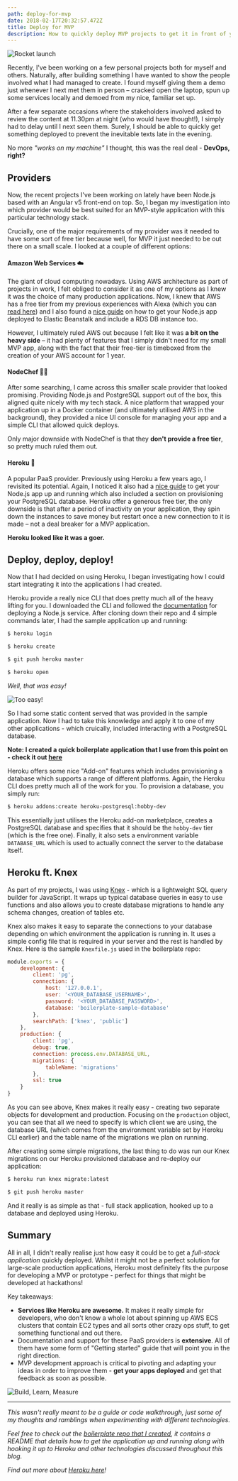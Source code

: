 ```yaml
---
path: deploy-for-mvp
date: 2018-02-17T20:32:57.472Z
title: Deploy for MVP
description: How to quickly deploy MVP projects to get it in front of your clients!
---
```

![Rocket launch](/assets/mvp-banner.jpg "Launch your next project!")

Recently, I've been working on a few personal projects both for myself and others. Naturally, after building something I have wanted to show the people involved what I had managed to create. I found myself giving them a demo just whenever I next met them in person – cracked open the laptop, spun up some services locally and demoed from my nice, familiar set up. 

After a few separate occasions where the stakeholders involved asked to review the content at 11.30pm at night (who would have thought!), I simply had to delay until I next seen them. Surely, I should be able to quickly get something deployed to prevent the inevitable texts late in the evening. 

No more *"works on my machine"* I thought, this was the real deal - **DevOps, right?**

## Providers

Now, the recent projects I've been working on lately have been Node.js based with an Angular v5 front-end on top. So, I began my investigation into which provider would be best suited for an MVP-style application with this particular technology stack. 

Crucially, one of the major requirements of my provider was it needed to have some sort of free tier because well, for MVP it just needed to be out there on a small scale. I looked at a couple of different options:

#### Amazon Web Services ☁️

The giant of cloud computing nowadays. Using AWS architecture as part of projects in work, I felt obliged to consider it as one of my options as I knew it was the choice of many production applications. Now, I knew that AWS has a free tier from my previous experiences with Alexa (which you can [read here](https://petermcaree.com/hackathon/alexa/home/automation/2018/01/24/timon-hackathon.html)) and I also found a [nice guide](https://docs.aws.amazon.com/elasticbeanstalk/latest/dg/create_deploy_nodejs.html) on how to get your Node.js app deployed to Elastic Beanstalk and include a RDS DB instance too. 

However, I ultimately ruled AWS out because I felt like it was **a bit on the heavy side** – it had plenty of features that I simply didn't need for my small MVP app, along with the fact that their free-tier is timeboxed from the creation of your AWS account for 1 year.

#### NodeChef 👨‍🍳

After some searching, I came across this smaller scale provider that looked promising. Providing Node.js and PostgreSQL support out of the box, this aligned quite nicely with my tech stack. A nice platform that wrapped your application up in a Docker container (and ultimately utilised AWS in the background), they provided a nice UI console for managing your app and a simple CLI that allowed quick deploys. 

Only major downside with NodeChef is that they **don't provide a free tier**, so pretty much ruled them out.

#### Heroku 🚀

A popular PaaS provider. Previously using Heroku a few years ago, I revisited its potential. Again, I noticed it also had a [nice guide](https://devcenter.heroku.com/articles/getting-started-with-nodejs#introduction) to get your Node.js app up and running which also included a section on provisioning your PostgreSQL database. Heroku offer a generous free tier, the only downside is that after a period of inactivity on your application, they spin down the instances to save money but restart once a new connection to it is made – not a deal breaker for a MVP application. 

**Heroku looked like it was a goer.**

## Deploy, deploy, deploy!

Now that I had decided on using Heroku, I began investigating how I could start integrating it into the applications I had created.

Heroku provide a really nice CLI that does pretty much all of the heavy lifting for you. I downloaded the CLI and followed the [documentation](https://devcenter.heroku.com/articles/getting-started-with-nodejs#introduction) for deploying a Node.js service. After cloning down their repo and 4 simple commands later, I had the sample application up and running:

```bash
$ heroku login

$ heroku create

$ git push heroku master

$ heroku open
```

*Well, that was easy!*

![Too easy!](https://media.giphy.com/media/iI6eeGjwScTCM/giphy.gif)

So I had some static content served that was provided in the sample application. Now I had to take this knowledge and apply it to one of my other applications - which cruically, included interacting with a PostgreSQL database.

**Note: I created a quick boilerplate application that I use from this point on - check it out [here](https://github.com/pmc-a/heroku-angular-node-boilerplate)**

Heroku offers some nice "Add-on" features which includes provisioning a database which supports a range of different platforms. Again, the Heroku CLI does pretty much all of the work for you. To provision a database, you simply run:

```bash
$ heroku addons:create heroku-postgresql:hobby-dev
```

This essentially just utilises the Heroku add-on marketplace, creates a PostgreSQL database and specifies that it should be the `hobby-dev` tier (which is the free one). Finally, it also sets a environment variable `DATABASE_URL` which is used to actually connect the server to the database itself.

## Heroku ft. Knex

As part of my projects, I was using [Knex](http://knexjs.org/) - which is a lightweight SQL query builder for JavaScript. It wraps up typical database queries in easy to use functions and also allows you to create database migrations to handle any schema changes, creation of tables etc.

Knex also makes it easy to separate the connections to your database depending on which environment the application is running in. It uses a simple config file that is required in your server and the rest is handled by Knex. Here is the sample `Knexfile.js` used in the boilerplate repo:

```js
module.exports = {
    development: {
        client: 'pg',
        connection: {
            host: '127.0.0.1',
            user: '<YOUR_DATABASE_USERNAME>',
            password: '<YOUR_DATABASE_PASSWORD>',
            database: 'boilerplate-sample-database'
        },
        searchPath: ['knex', 'public']
    },
    production: {
        client: 'pg',
        debug: true,
        connection: process.env.DATABASE_URL,
        migrations: {
            tableName: 'migrations'
        },
        ssl: true
    }
}
```

As you can see above, Knex makes it really easy - creating two separate objects for development and production. Focusing on the `production` object, you can see that all we need to specify is which client we are using, the database URL (which comes from the environment variable set by Heroku CLI earlier) and the table name of the migrations we plan on running.

After creating some simple migrations, the last thing to do was run our Knex migrations on our Heroku provisioned database and re-deploy our application:

```bash
$ heroku run knex migrate:latest

$ git push heroku master
```

And it really is as simple as that - full stack application, hooked up to a database and deployed using Heroku.

## Summary

All in all, I didn't really realise just how easy it could be to get a *full-stack application* quickly deployed. Whilst it might not be a perfect solution for large-scale production applications, Heroku most definitely fits the purpose for developing a MVP or prototype - perfect for things that might be developed at hackathons!

Key takeaways:

* **Services like Heroku are awesome.** It makes it really simple for developers, who don't know a whole lot about spinning up AWS ECS clusters that contain EC2 types and all sorts other crazy ops stuff, to get something functional and out there.
* Documentation and support for these PaaS providers is **extensive**. All of them have some form of "Getting started" guide that will point you in the right direction.
* MVP development approach is critical to pivoting and adapting your ideas in order to improve them - **get your apps deployed** and get that feedback as soon as possible.

![Build, Learn, Measure](/assets/mvp-final.jpg "Build, Learn, Measure - launch your project!")

- - -

*This wasn't really meant to be a guide or code walkthrough, just some of my thoughts and ramblings when experimenting with different technologies.*

*Feel free to check out the [boilerplate repo that I created](https://github.com/pmc-a/heroku-angular-node-boilerplate), it contains a README that details how to get the application up and running along with hooking it up to Heroku and other technologies discussed throughout this blog.*

*Find out more about [Heroku here](https://www.heroku.com/)!*